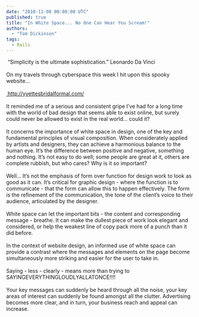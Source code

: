 ```yaml
---
date: "2010-11-08 00:00:00 UTC"
published: true
title: "In White Space... No One Can Hear You Scream!"
authors:
  - "Tom Dickinson"
tags:
  - Rails
---
```


<p>&nbsp;&ldquo;Simplicity is the ultimate sophistication.&rdquo; Leonardo Da Vinci<br />
<br />
On my travels through cyberspace this week I hit upon this spooky website...<br />
<br />
<a href="http://yvettesbridalformal.com">&nbsp;http://yvettesbridalformal.com/</a><br />
<br />
It reminded me of a serious and consistent gripe I&rsquo;ve had for a long time with the world of bad design that seems able to exist online, but surely could never be allowed to exist in the real world... could it?<br />
<br />
It concerns the importance of white space in design, one of the key and fundamental principles of visual composition. When considerately applied by artists and designers, they can achieve a harmonious balance to the human eye. It&rsquo;s the difference between positive and negative, something and nothing. It&rsquo;s not easy to do well; some people are great at it, others are complete rubbish, but who cares? Why is it so important?<br />
<br />
Well... It&rsquo;s not the emphasis of form over function for design work to look as good as it can. It&rsquo;s critical for graphic design - where the function is to communicate - that the form can allow this to happen effectively. The form is the refinement of the communication, the tone of the client&rsquo;s voice to their audience, articulated by the designer.<br />
<br />
White space can let the important bits - the content and corresponding message - breathe. It can make the dullest piece of work look elegant and considered, or help the weakest line of copy pack more of a punch than it did before.<br />
<br />
In the context of website design, an informed use of white space can provide a contrast where the messages and elements on the page become simultaneously more striking and easier for the user to take in.<br />
<br />
Saying - less - clearly - means more than trying to SAYINGEVERYTHINGLOUDLYALLATONCE!!!!<br />
<br />
Your key messages can suddenly be heard through all the noise, your key areas of interest can suddenly be found amongst all the clutter. Advertising becomes more clear, and in turn, your business reach and appeal can increase.<br />
&nbsp;</p>

